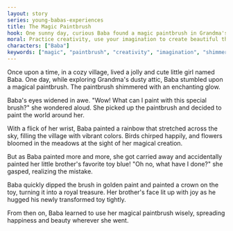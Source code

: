 ```yaml
---
layout: story
series: young-babas-experiences
title: The Magic Paintbrush
hook: One sunny day, curious Baba found a magic paintbrush in Grandma's attic. What will she paint?
moral: Practice creativity, use your imagination to create beautiful things.
characters: ["Baba"]
keywords: ["magic", "paintbrush", "creativity", "imagination", "shimmer", "enchanting", "vibrant", "treasure", "learn", "happiness"]
---
```


Once upon a time, in a cozy village, lived a jolly and cute little girl named Baba. One day, while exploring Grandma's dusty attic, Baba stumbled upon a magical paintbrush. The paintbrush shimmered with an enchanting glow.

Baba's eyes widened in awe. "Wow! What can I paint with this special brush?" she wondered aloud. She picked up the paintbrush and decided to paint the world around her.

With a flick of her wrist, Baba painted a rainbow that stretched across the sky, filling the village with vibrant colors. Birds chirped happily, and flowers bloomed in the meadows at the sight of her magical creation.

But as Baba painted more and more, she got carried away and accidentally painted her little brother's favorite toy blue! "Oh no, what have I done?" she gasped, realizing the mistake.

Baba quickly dipped the brush in golden paint and painted a crown on the toy, turning it into a royal treasure. Her brother's face lit up with joy as he hugged his newly transformed toy tightly.

From then on, Baba learned to use her magical paintbrush wisely, spreading happiness and beauty wherever she went.
